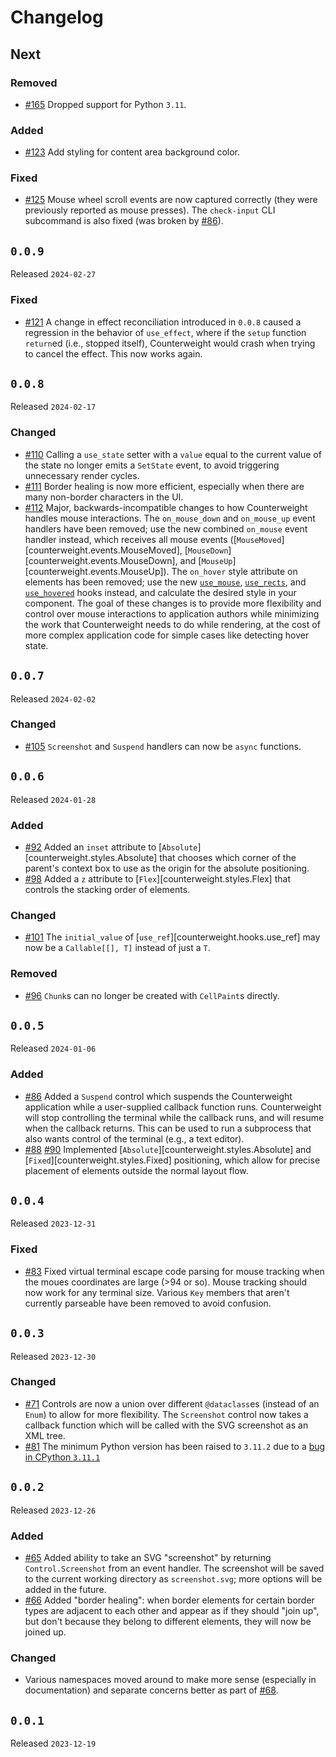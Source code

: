 # Changelog

## Next

### Removed

- [#165](https://github.com/JoshKarpel/counterweight/pull/165)
  Dropped support for Python `3.11`.

### Added

- [#123](https://github.com/JoshKarpel/counterweight/pull/123)
  Add styling for content area background color.

### Fixed

- [#125](https://github.com/JoshKarpel/counterweight/pull/125)
  Mouse wheel scroll events are now captured correctly
  (they were previously reported as mouse presses).
  The `check-input` CLI subcommand is also fixed
  (was broken by [#86](https://github.com/JoshKarpel/counterweight/pull/86)).

## `0.0.9`

Released `2024-02-27`

### Fixed

- [#121](https://github.com/JoshKarpel/counterweight/pull/121)
  A change in effect reconciliation introduced in `0.0.8` caused a regression in the behavior of `use_effect`,
  where if the `setup` function `return`ed (i.e., stopped itself),
  Counterweight would crash when trying to cancel the effect.
  This now works again.

## `0.0.8`

Released `2024-02-17`

### Changed

- [#110](https://github.com/JoshKarpel/counterweight/pull/110)
  Calling a `use_state` setter with a `value` equal to the current value of the state
  no longer emits a `SetState` event, to avoid triggering unnecessary render cycles.
- [#111](https://github.com/JoshKarpel/counterweight/pull/111)
  Border healing is now more efficient, especially when there are many non-border characters in the UI.
- [#112](https://github.com/JoshKarpel/counterweight/pull/112)
  Major, backwards-incompatible changes to how Counterweight handles mouse interactions.
  The `on_mouse_down` and `on_mouse_up` event handlers have been removed;
  use the new combined `on_mouse` event handler instead, which receives all mouse events
  ([`MouseMoved`][counterweight.events.MouseMoved],
  [`MouseDown`][counterweight.events.MouseDown], and
  [`MouseUp`][counterweight.events.MouseUp]).
  The `on_hover` style attribute on elements has been removed;
  use the new
  [`use_mouse`](hooks/use_mouse.md),
  [`use_rects`](hooks/use_rects.md),
  and [`use_hovered`](hooks/use_hovered.md)
  hooks instead, and calculate the desired style in your component.
  The goal of these changes is to provide more flexibility and control over mouse interactions
  to application authors while minimizing the work that Counterweight needs to do while rendering,
  at the cost of more complex application code for simple cases like detecting hover state.

## `0.0.7`

Released `2024-02-02`

### Changed

- [#105](https://github.com/JoshKarpel/counterweight/pull/105)
  `Screenshot` and `Suspend` handlers can now be `async` functions.

## `0.0.6`

Released `2024-01-28`

### Added

- [#92](https://github.com/JoshKarpel/counterweight/pull/92)
  Added an `inset` attribute to [`Absolute`][counterweight.styles.Absolute] that chooses which corner
  of the parent's context box to use as the origin for the absolute positioning.
- [#98](https://github.com/JoshKarpel/counterweight/pull/98)
  Added a `z` attribute to [`Flex`][counterweight.styles.Flex] that controls the stacking order of elements.

### Changed

- [#101](https://github.com/JoshKarpel/counterweight/pull/101)
  The `initial_value` of [`use_ref`][counterweight.hooks.use_ref] may now be a `Callable[[], T]` instead of just a `T`.

### Removed

- [#96](https://github.com/JoshKarpel/counterweight/pull/96)
  `Chunk`s can no longer be created with `CellPaint`s directly.

## `0.0.5`

Released `2024-01-06`

### Added

- [#86](https://github.com/JoshKarpel/counterweight/pull/86)
  Added a `Suspend` control which suspends the Counterweight application while a user-supplied callback function runs.
  Counterweight will stop controlling the terminal while the callback runs, and will resume when the callback returns.
  This can be used to run a subprocess that also wants control of the terminal (e.g., a text editor).
- [#88](https://github.com/JoshKarpel/counterweight/pull/88)
  [#90](https://github.com/JoshKarpel/counterweight/pull/90)
  Implemented [`Absolute`][counterweight.styles.Absolute] and [`Fixed`][counterweight.styles.Fixed]
  positioning, which allow for precise placement of elements outside the normal layout flow.

## `0.0.4`

Released `2023-12-31`

### Fixed

- [#83](https://github.com/JoshKarpel/counterweight/pull/83)
  Fixed virtual terminal escape code parsing for mouse tracking when the moues coordinates are large (>94 or so).
  Mouse tracking should now work for any terminal size.
  Various `Key` members that aren't currently parseable have been removed to avoid confusion.

## `0.0.3`

Released `2023-12-30`

### Changed

- [#71](https://github.com/JoshKarpel/counterweight/pull/71)
  Controls are now a union over different `@dataclass`es (instead of an `Enum`) to allow for more flexibility.
  The `Screenshot` control now takes a callback function which will be called with the SVG screenshot as an XML tree.
- [#81](https://github.com/JoshKarpel/counterweight/pull/81)
  The minimum Python version has been raised to `3.11.2` due to a [bug in CPython `3.11.1`](https://github.com/python/cpython/issues/100098)

## `0.0.2`

Released `2023-12-26`

### Added

- [#65](https://github.com/JoshKarpel/counterweight/pull/65)
  Added ability to take an SVG "screenshot" by returning `Control.Screenshot` from an event handler.
  The screenshot will be saved to the current working directory as `screenshot.svg`; more options will be added in the future.
- [#66](https://github.com/JoshKarpel/counterweight/pull/66)
  Added "border healing": when border elements for certain border types are adjacent to each other and appear as if they
  should "join up", but don't because they belong to different elements, they will now be joined up.

### Changed

- Various namespaces moved around to make more sense (especially in documentation)
  and separate concerns better as part of [#68](https://github.com/JoshKarpel/counterweight/pull/68).

## `0.0.1`

Released `2023-12-19`

